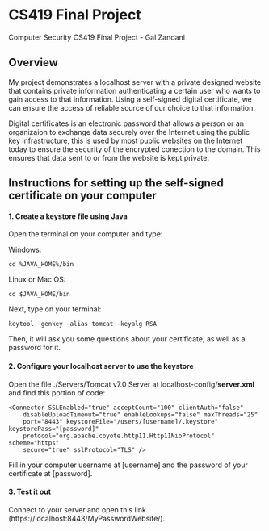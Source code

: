 # CS419 Final Project
Computer Security CS419 Final Project - Gal Zandani

## Overview
My project demonstrates a localhost server with a private designed website that contains private information authenticating a certain user who wants to gain access to that information. Using a self-signed digital certificate, we can ensure the access of reliable source of our choice to that information.

Digital certificates is an electronic password that allows a person or an organizaion to exchange data securely over the Internet using the public key infrastructure, this is used by most public websites on the Internet today to ensure the security of the encrypted conection to the domain. This ensures that data sent to or from the website is kept private.


## **Instructions for setting up the self-signed certificate on your computer**


#### 1. Create a keystore file using Java
Open the terminal on your computer and type:

Windows:
```
cd %JAVA_HOME%/bin
```
Linux or Mac OS:
```
cd $JAVA_HOME/bin
```

Next, type on your terminal:
```
keytool -genkey -alias tomcat -keyalg RSA
```
Then, it will ask you some questions about your certificate, as well as a password for it.


#### 2. Configure your localhost server to use the keystore
Open the file ./Servers/Tomcat v7.0 Server at localhost-config/**server.xml** and find this portion of code:
```
<Connector SSLEnabled="true" acceptCount="100" clientAuth="false"
    disableUploadTimeout="true" enableLookups="false" maxThreads="25"
    port="8443" keystoreFile="/users/[username]/.keystore" keystorePass="[password]"
    protocol="org.apache.coyote.http11.Http11NioProtocol" scheme="https"
    secure="true" sslProtocol="TLS" />
```
Fill in your computer username at [username] and the password of your certificate at [password].

#### 3. Test it out
Connect to your server and open this link (https://localhost:8443/MyPasswordWebsite/).
